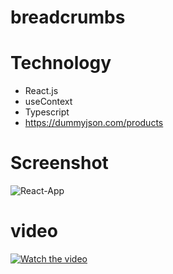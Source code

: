 # breadcrumbs

# Technology

- React.js
- useContext
- Typescript
- https://dummyjson.com/products

# Screenshot

![React-App](https://github.com/anandbaraik/react-js-practice/assets/31516195/7b445810-4fda-404d-bf68-277aa76cf340)

# video

[![Watch the video](https://github.com/anandbaraik/react-js-practice/assets/31516195/7b445810-4fda-404d-bf68-277aa76cf340)](https://github.com/anandbaraik/react-js-practice/assets/31516195/74c8bccc-95f0-4fe4-bead-db89c5ff4eef)
